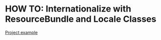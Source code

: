 # HOW TO: Internationalize with ResourceBundle and Locale Classes


[Project example](https://github.com/agomezmartin/internationalization/blob/main/assets/_projects/java/src/Main.java)